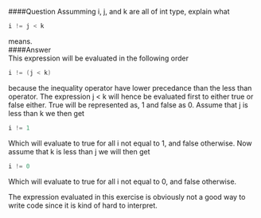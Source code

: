 ####Question
Assumming i, j, and k are all of int type, explain what  
```cpp
i != j < k
```
means.  
####Answer  
This expression will be evaluated in the following order
```cpp
i != (j < k)
```
because the inequality operator have lower precedance than the less than operator. The expression j < k will hence be evaluated first to either true or false either. True will be represented as, 1 and false as 0. Assume that j is less than k we then get  
```cpp
i != 1
```
Which will evaluate to true for all i not equal to 1, and false otherwise. Now assume that k is less than j we will then get  
```cpp
i != 0
```
Which will evaluate to true for all i not equal to 0, and false otherwise.  

The expression evaluated in this exercise is obviously not a good way to write code since it is kind of hard to interpret.  
